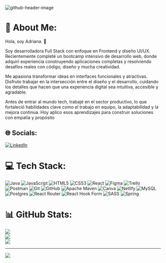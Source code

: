 ![github-header-image](https://github.com/user-attachments/assets/071f93b1-04b9-43bc-863d-2899c7d8863c)


# 💫 About Me:
Hola, soy Adriana. 🌟

Soy desarrolladora Full Stack con enfoque en Frontend y diseño UI/UX. Recientemente completé un bootcamp intensivo de desarrollo web, donde adquirí experiencia construyendo aplicaciones completas y resolviendo desafíos reales con código, diseño y mucha creatividad.

Me apasiona transformar ideas en interfaces funcionales y atractivas. Disfruto trabajar en la intersección entre el diseño y el desarrollo, cuidando los detalles que hacen que una experiencia digital sea intuitiva, accesible y agradable.

Antes de entrar al mundo tech, trabajé en el sector productivo, lo que fortaleció habilidades clave como el trabajo en equipo, la adaptabilidad y la mejora continua. Hoy aplico esos aprendizajes para construir soluciones con empatía y propósito


## 🌐 Socials:
[![LinkedIn](https://img.shields.io/badge/LinkedIn-%230077B5.svg?logo=linkedin&logoColor=white)](https://linkedin.com/in/adriana-ortiz-610a222b5/)

# 💻 Tech Stack:
![Java](https://img.shields.io/badge/java-%23ED8B00.svg?style=for-the-badge&logo=openjdk&logoColor=white) ![JavaScript](https://img.shields.io/badge/javascript-%23323330.svg?style=for-the-badge&logo=javascript&logoColor=%23F7DF1E) ![HTML5](https://img.shields.io/badge/html5-%23E34F26.svg?style=for-the-badge&logo=html5&logoColor=white) ![CSS3](https://img.shields.io/badge/css3-%231572B6.svg?style=for-the-badge&logo=css3&logoColor=white) ![React](https://img.shields.io/badge/react-%2320232a.svg?style=for-the-badge&logo=react&logoColor=%2361DAFB) ![Figma](https://img.shields.io/badge/figma-%23F24E1E.svg?style=for-the-badge&logo=figma&logoColor=white) ![Trello](https://img.shields.io/badge/Trello-%23026AA7.svg?style=for-the-badge&logo=Trello&logoColor=white) ![Postman](https://img.shields.io/badge/Postman-FF6C37?style=for-the-badge&logo=postman&logoColor=white) ![Git](https://img.shields.io/badge/git-%23F05033.svg?style=for-the-badge&logo=git&logoColor=white) ![GitHub](https://img.shields.io/badge/github-%23121011.svg?style=for-the-badge&logo=github&logoColor=white) ![Apache Maven](https://img.shields.io/badge/Apache%20Maven-C71A36?style=for-the-badge&logo=Apache%20Maven&logoColor=white) ![Canva](https://img.shields.io/badge/Canva-%2300C4CC.svg?style=for-the-badge&logo=Canva&logoColor=white) ![Netlify](https://img.shields.io/badge/netlify-%23000000.svg?style=for-the-badge&logo=netlify&logoColor=#00C7B7) ![MySQL](https://img.shields.io/badge/mysql-4479A1.svg?style=for-the-badge&logo=mysql&logoColor=white) ![Postgres](https://img.shields.io/badge/postgres-%23316192.svg?style=for-the-badge&logo=postgresql&logoColor=white) ![React Router](https://img.shields.io/badge/React_Router-CA4245?style=for-the-badge&logo=react-router&logoColor=white) ![React Hook Form](https://img.shields.io/badge/React%20Hook%20Form-%23EC5990.svg?style=for-the-badge&logo=reacthookform&logoColor=white) ![SASS](https://img.shields.io/badge/SASS-hotpink.svg?style=for-the-badge&logo=SASS&logoColor=white) ![Spring](https://img.shields.io/badge/spring-%236DB33F.svg?style=for-the-badge&logo=spring&logoColor=white)
# 📊 GitHub Stats:
![](https://github-readme-stats.vercel.app/api?username=Adrianaortiz00&theme=shadow_blue&hide_border=false&include_all_commits=false&count_private=false)<br/>
![](https://github-readme-streak-stats.herokuapp.com/?user=Adrianaortiz00&theme=shadow_blue&hide_border=false)<br/>
![](https://github-readme-stats.vercel.app/api/top-langs/?username=Adrianaortiz00&theme=shadow_blue&hide_border=false&include_all_commits=false&count_private=false&layout=compact)

---
[![](https://visitcount.itsvg.in/api?id=Adrianaortiz00&icon=0&color=0)](https://visitcount.itsvg.in)

<!-- Proudly created with GPRM ( https://gprm.itsvg.in ) -->
